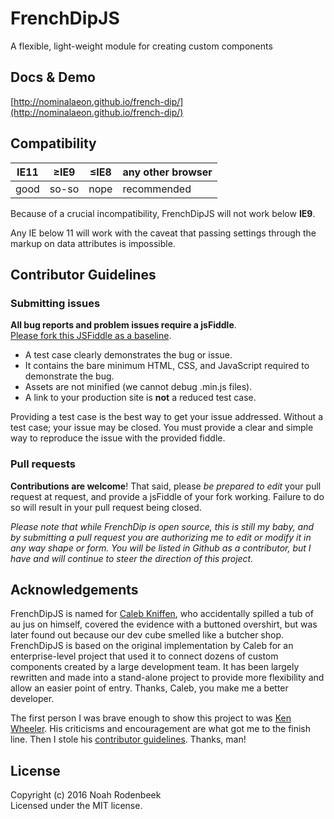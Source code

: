 # FrenchDipJS

A flexible, light-weight module for creating custom components

## Docs & Demo

[http://nominalaeon.github.io/french-dip/](http://nominalaeon.github.io/french-dip/)

## Compatibility

<table>
    <thead>
        <th>IE11</th>
        <th>≥IE9</th>
        <th>≤IE8</th>
        <th>any other browser</th>
    </thead>
    <tr>
        <td>good</td>
        <td>so-so</td>
        <td>nope</td>
        <td>recommended</td>
    </tr>
</table>

Because of a crucial incompatibility, FrenchDipJS will not work below **IE9**.

Any IE below 11 will work with the caveat that passing settings through the markup on data attributes is impossible.

## Contributor Guidelines

### Submitting issues

**All bug reports and problem issues require a jsFiddle**.   
[Please fork this JSFiddle as a baseline](https://jsfiddle.net/NoahRodenbeek/m0fr5jsm/).

+ A test case clearly demonstrates the bug or issue.
+ It contains the bare minimum HTML, CSS, and JavaScript required to demonstrate the bug.
+ Assets are not minified (we cannot debug .min.js files).
+ A link to your production site is **not** a reduced test case.

Providing a test case is the best way to get your issue addressed. Without a test case; your issue may be closed.
You must provide a clear and simple way to reproduce the issue with the provided fiddle.

### Pull requests

**Contributions are welcome**! That said, please *be prepared to edit* your pull request at request, and provide a jsFiddle of your fork working. Failure to do so will result in your pull request being closed.

*Please note that while FrenchDip is open source, this is still my baby, and by submitting a pull request you are authorizing me to edit or modify it in any way shape or form. You will be listed in Github as a contributor, but I have and will continue to steer the direction of this project.*

## Acknowledgements

FrenchDipJS is named for [Caleb Kniffen](https://github.com/ckniffen), who accidentally spilled a tub of au jus on himself, covered the evidence with a buttoned overshirt, but was later found out because our dev cube smelled like a butcher shop. FrenchDipJS is based on the original implementation by Caleb for an enterprise-level project that used it to connect dozens of custom components created by a large development team. It has been largely rewritten and made into a stand-alone project to provide more flexibility and allow an easier point of entry. Thanks, Caleb, you make me a better developer.

The first person I was brave enough to show this project to was [Ken Wheeler](https://github.com/kenwheeler). His criticisms and encouragement are what got me to the finish line. Then I stole his [contributor guidelines](https://github.com/kenwheeler/slick/blob/master/CONTRIBUTING.markdown). Thanks, man!

## License

Copyright (c) 2016 Noah Rodenbeek  
Licensed under the MIT license.
